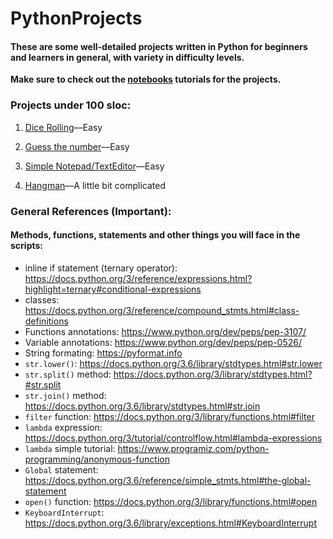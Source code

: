 # PythonProjects
#### These are some well-detailed projects written in Python for beginners and learners in general, with variety in difficulty levels.

**Make sure to check out the [notebooks](http://jupyter.org/install) tutorials for the projects.**

### Projects under 100 sloc:
1. [Dice Rolling](/under-100/dice)––Easy

2. [Guess the number](/under-100/guess-the-number)––Easy

3. [Simple Notepad/TextEditor](/under-100/notepad)––Easy

4. [Hangman](/under-100/hangman)––A little bit complicated

### General References (Important):

#### Methods, functions, statements and other things you will face in the scripts:

- inline if statement (ternary operator): https://docs.python.org/3/reference/expressions.html?highlight=ternary#conditional-expressions
- classes: https://docs.python.org/3/reference/compound_stmts.html#class-definitions
- Functions annotations: https://www.python.org/dev/peps/pep-3107/
- Variable annotations: https://www.python.org/dev/peps/pep-0526/
- String formating: https://pyformat.info
- `str.lower()`: 		https://docs.python.org/3.6/library/stdtypes.html#str.lower
- `str.split()` method:		https://docs.python.org/3/library/stdtypes.html?#str.split
- `str.join()` method:		https://docs.python.org/3.6/library/stdtypes.html#str.join
- `filter` function: https://docs.python.org/3/library/functions.html#filter
- `lambda` expression: https://docs.python.org/3/tutorial/controlflow.html#lambda-expressions
- `lambda` simple tutorial: https://www.programiz.com/python-programming/anonymous-function
- `Global` statement: https://docs.python.org/3.6/reference/simple_stmts.html#the-global-statement
- `open()` function: https://docs.python.org/3/library/functions.html#open
- `KeyboardInterrupt`: https://docs.python.org/3.6/library/exceptions.html#KeyboardInterrupt